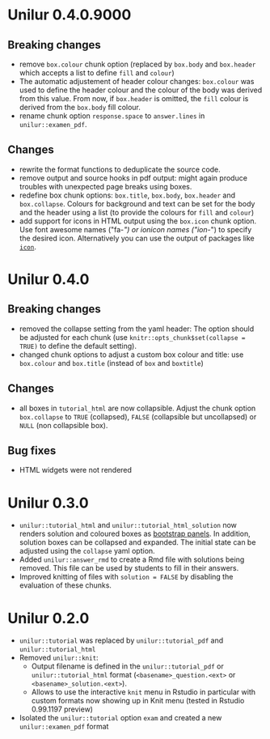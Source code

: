 # Unilur 0.4.0.9000

## Breaking changes

- remove `box.colour` chunk option (replaced by `box.body` and `box.header` which accepts a list to define `fill` and `colour`)
- The automatic adjustement of header colour changes: `box.colour` was used to define the header colour and the colour of the body was derived from this value. From now, if `box.header` is omitted, the `fill` colour is derived from the `box.body` fill colour.
- rename chunk option `response.space` to `answer.lines` in `unilur::examen_pdf`.

## Changes

- rewrite the format functions to deduplicate the source code.
- remove output and source hooks in pdf output: might again produce troubles with unexpected page breaks using boxes.
- redefine box chunk options: `box.title`, `box.body`, `box.header` and `box.collapse`. Colours for background and text can be set for the body and the header using a list (to provide the colours for `fill` and `colour`) 
- add support for icons in HTML output using the `box.icon` chunk option. Use font awesome names ("fa-*") or ionicon names ("ion-*") to specify the desired icon. Alternatively you can use the output of packages like [`icon`](https://github.com/ropenscilabs/icon).

# Unilur 0.4.0

## Breaking changes

- removed the collapse setting from the yaml header: The option should be adjusted for each chunk (use `knitr::opts_chunk$set(collapse = TRUE)` to define the default setting).
- changed chunk options to adjust a custom box colour and title: use `box.colour` and `box.title` (instead of `box` and `boxtitle`)

## Changes

- all boxes in `tutorial_html` are now collapsible. Adjust the chunk option `box.collapse` to `TRUE` (collapsed), `FALSE` (collapsible but uncollapsed) or `NULL` (non collapsible box).

## Bug fixes

- HTML widgets were not rendered

# Unilur 0.3.0

- `unilur::tutorial_html` and `unilur::tutorial_html_solution` now renders solution and coloured boxes as [bootstrap panels](https://www.w3schools.com/bootstrap/bootstrap_panels.asp). In addition, solution boxes can be collapsed and expanded. The initial state can be adjusted using the `collapse` yaml option.
- Added `unilur::answer_rmd` to create a Rmd file with solutions being removed. This file can be used by students to fill in their answers.
- Improved knitting of files with `solution = FALSE` by disabling the evaluation of these chunks.

# Unilur 0.2.0

- `unilur::tutorial` was replaced by `unilur::tutorial_pdf` and `unilur::tutorial_html`
- Removed `unilur::knit`:
    * Output filename is defined in the `unilur::tutorial_pdf` or `unilur::tutorial_html` format (`<basename>_question.<ext>` or `<basename>_solution.<ext>`).
    * Allows to use the interactive `knit` menu in Rstudio in particular with custom formats now showing up in Knit menu (tested in Rstudio 0.99.1197 preview)
- Isolated the `unilur::tutorial` option `exam` and created a new `unilur::examen_pdf` format
